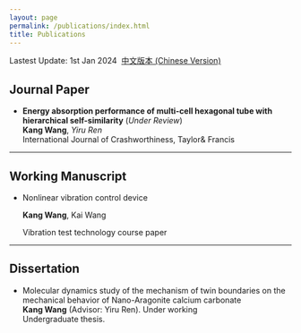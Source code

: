 ```yaml
---
layout: page
permalink: /publications/index.html
title: Publications
---
```


Lastest Update: 1st Jan 2024&nbsp;  [中文版本 (Chinese Version)](https://itskkk.github.io/file/publications-zh/)

## Journal Paper

- **Energy absorption performance of multi-cell hexagonal tube with hierarchical self-similarity** (*Under Review*)<br>**Kang Wang**, *Yiru Ren*<br>International Journal of Crashworthiness, Taylor& Francis<br>

---

## Working Manuscript

- Nonlinear vibration control device<br>

  **Kang Wang**, Kai Wang<br>

  Vibration test technology course paper<br>

---

## Dissertation

- Molecular dynamics study of the mechanism of twin boundaries on the mechanical behavior of Nano-Aragonite calcium carbonate<br>**Kang Wang** (Advisor: Yiru Ren). Under working<br>Undergraduate thesis.
